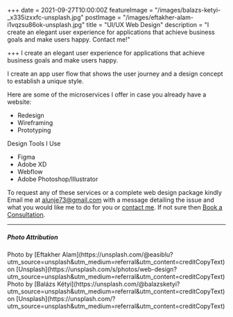 +++
date = 2021-09-27T10:00:00Z
featureImage = "/images/balazs-ketyi-_x335izxxfc-unsplash.jpg"
postImage = "/images/eftakher-alam-i1vqzsu86ok-unsplash.jpg"
title = "UI/UX Web Design"
description = "I create an elegant user experience for applications that achieve business goals and make users happy. Contact me!"

+++
I create an elegant user experience for applications that achieve business goals and make users happy.

I create an app user flow that shows the user journey and a design concept to establish a unique style.

Here are some of the microservices I offer in case you already have a website:

* Redesign
* Wireframing
* Prototyping

Design Tools I Use

* Figma
* Adobe XD
* Webflow
* Adobe Photoshop/Illustrator

To request any of these services or a complete web design package kindly Email me at [alunje73@gmail.com](mailto:alunje73@gmail.com) with a message detailing the issue and what you would like me to do for you or [contact me](/contact). If not sure then [Book a Consultation](https://calendly.com/stephenajulu).

<hr>
<h5>Photo Attribution</h5>
Photo by [Eftakher Alam](https://unsplash.com/@easiblu?utm_source=unsplash&utm_medium=referral&utm_content=creditCopyText) on [Unsplash](https://unsplash.com/s/photos/web-design?utm_source=unsplash&utm_medium=referral&utm_content=creditCopyText)
<br>
Photo by [Balázs Kétyi](https://unsplash.com/@balazsketyi?utm_source=unsplash&utm_medium=referral&utm_content=creditCopyText) on [Unsplash](https://unsplash.com/?utm_source=unsplash&utm_medium=referral&utm_content=creditCopyText)
